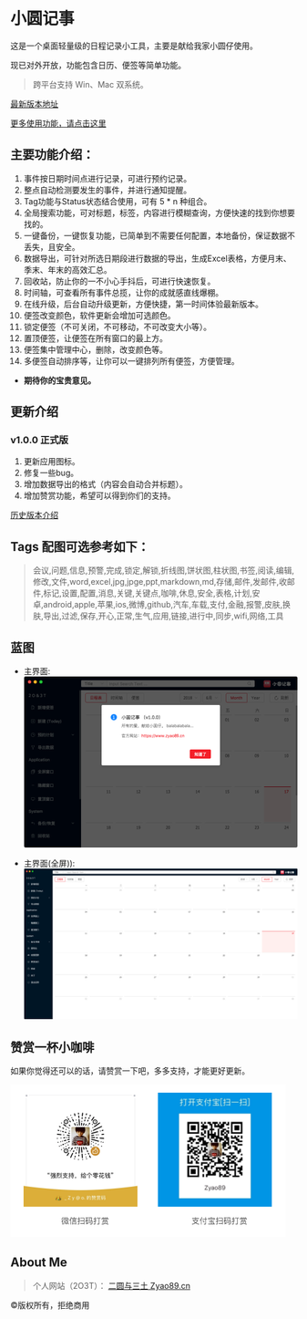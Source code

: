 # 小圆记事
这是一个桌面轻量级的日程记录小工具，主要是献给我家小圆仔使用。 

现已对外开放，功能包含日历、便签等简单功能。

> 跨平台支持 Win、Mac 双系统。

[最新版本地址](https://github.com/zyao89/2O3T-Calendar/releases/latest)

[更多使用功能，请点击这里](https://www.zyao89.cn/blog/article/5b253393cef255644452eb2a)

## 主要功能介绍：

1. 事件按日期时间点进行记录，可进行预约记录。
2. 整点自动检测要发生的事件，并进行通知提醒。
3. Tag功能与Status状态结合使用，可有 5 * n 种组合。
4. 全局搜索功能，可对标题，标签，内容进行模糊查询，方便快速的找到你想要找的。
5. 一键备份，一键恢复功能，已简单到不需要任何配置，本地备份，保证数据不丢失，且安全。
6. 数据导出，可针对所选日期段进行数据的导出，生成Excel表格，方便月末、季末、年末的高效汇总。
7. 回收站，防止你的一不小心手抖后，可进行快速恢复。
8. 时间轴，可查看所有事件总揽，让你的成就感直线爆棚。
9. 在线升级，后台自动升级更新，方便快捷，第一时间体验最新版本。
10. 便签改变颜色，软件更新会增加可选颜色。
11. 锁定便签（不可关闭，不可移动，不可改变大小等）。
12. 置顶便签，让便签在所有窗口的最上方。
13. 便签集中管理中心，删除，改变颜色等。
14. 多便签自动排序等，让你可以一键排列所有便签，方便管理。

- **期待你的宝贵意见。**


## 更新介绍

### v1.0.0 正式版
1. 更新应用图标。
2. 修复一些bug。
3. 增加数据导出的格式（内容会自动合并标题）。
4. 增加赞赏功能，希望可以得到你们的支持。

[历史版本介绍](/UPDATE.md)

## Tags 配图可选参考如下：

> 会议,问题,信息,预警,完成,锁定,解锁,折线图,饼状图,柱状图,书签,阅读,编辑,修改,文件,word,excel,jpg,jpge,ppt,markdown,md,存储,邮件,发邮件,收邮件,标记,设置,配置,消息,关键,关键点,咖啡,休息,安全,表格,计划,安卓,android,apple,苹果,ios,微博,github,汽车,车载,支付,金融,报警,皮肤,换肤,导出,过滤,保存,开心,正常,生气,应用,链接,进行中,同步,wifi,网络,工具


## 蓝图

- 主界面:
![主界面](/Capture/page-main.png)

- 主界面(全屏)):
![主界面(全屏)](/Capture/page-main-full.png)

## 赞赏一杯小咖啡
  
如果你觉得还可以的话，请赞赏一下吧，多多支持，才能更好更新。

![赞赏一杯小咖啡](/QRCode/zs.png)

## About Me

> 个人网站（2O3T）：
[二圆与三土 Zyao89.cn](https://www.zyao89.cn)

©️版权所有，拒绝商用

